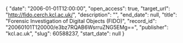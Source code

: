 {
  "date": "2006-01-01T12:00:00", 
  "open_access": true, 
  "target_url": "http://fido.cerch.kcl.ac.uk/", 
  "description": "", 
  "end_date": null, 
  "title": "Forensic Investigation of Digital Objects (FIDO)", 
  "record_id": "20060101T120000/e3bz7RQAB6WsrruZNG5EMg==", 
  "publisher": "kcl.ac.uk", 
  "slug": 60588237, 
  "start_date": null
}

